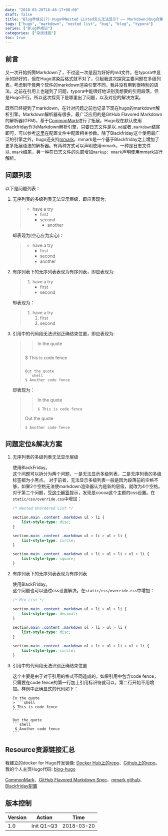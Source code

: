 ```yaml
---
date: "2018-03-20T16:46:17+08:00"
draft: false
title: "Blog养成记(7) Hugo中Nested Listed怎么无法显示? —— Markdown小bug合集"
tags: ["hugo", "markdown", "nested list", "bug", "blog", "typora"]
series: ["Blog养成记"]
categories: ["杂技浅尝"]
toc: true
---
```


## 前言

又一次开始折腾Markdown了，不过这一次是因为好好的md文件，在typora中显示的好好的，但在Hugo渲染后格式就不对了，引起我这次探究主要问题在多级列表。考虑到毕竟两个软件的markdown渲染引擎不同，我并没有用到很特别的语法。之前在引用上也碰到了问题，typora中能很好地识别我想要的引用段落，但是Hugo不行。所以这次探究下是哪里出了问题，以及对应的解决方案。

既然已经提到了markdown，在针对问题之前也记录下现在hugo的markdown解析引擎。Markdown解析器有很多，最广泛应用的是GitHub Flavored Markdown的解析器(GFM)，基于[CommonMark](http://commonmark.org/)进行了拓展。Hugo现在默认使用Blackfriday作为Markdown解析引擎，只要日志文件是以`.md`或者`.markdown`结尾即可，可以参考[这里](https://gohugo.io/getting-started/configuration/#blackfriday-options)在配置文件中配置相关参数。除了Blackfriday这个使用最广泛的引擎之外，hugo还支持[mmark](https://github.com/miekg/mmark)，mmark是一个基于Blackfriday之上增加了更多拓展语法的解析器。有两种方式可以声明使用mmark，一种是日志文件以`.mmark`结尾，另一种在日志文件的头部增加`markup: mmark`声明使用mmark进行解析。


## 问题列表

以下是问题列表：

1. 无序列表的多级列表无法显示层级，即应表现为:

    > * have a try
    >     * first
    >     * second
    >         * another

    却表现为(空心应为实心)：

    > * have a try
    >     * first
    >     * second
    >     * another


2. 有序列表下的无序列表表现为有序列表，即应表现为:

    > 1. have a try
    >     * first
    >     * second

    却表现为：

    > 1. have a try
    >     1. first
    >     2. second


3. 引用中的代码段无法识别正确结束位置，即应表现为:

    >  > In the quote
    >  > ```shell
    >  $ This is code fence
    >  ```
    >  
    >  Out the quote
    >  ```shell
    >  $ Another code fence
    >  ```

    却表现为：

    >  > In the quote
    >  > ```shell
    >  > $ This is code fence
    >  > ```
    >  
    >  Out the quote
    >  ```shell
    >  $ Another code fence
    >  ```


## 问题定位&解决方案

1. 无序列表的多级列表无法显示层级

    使用BlackFriday。  
    这个问题可以拆分为两个问题，一是无法显示多级列表，二是无序列表的多级标签都为小黑点。
    对于前者，无法显示多级列表一般是因为段落前的空格不够，如果2个空格无法使markdown渲染器认为是新的层级，就改为4个空格。  
    对于第二个问题，受[这个解答](https://discourse.gohugo.io/t/markdown-nested-list-renders-flat-solved/6392)提示，发现是cocoa这个主题的css设置。在`static/css/override.css`中增加：
    ```css
    /* Nested Unordered List */

    section.main .content .markdown ul > li {
        list-style-type: disc;
    }

    section.main .content .markdown ul > li > ul > li {
        list-style-type: circle;
    }

    section.main .content .markdown ul > li > ul > li > ul > li {
        list-style-type: square;
    }
    ```


2. 有序列表下的无序列表表现为有序列表

    使用BlackFriday。  
    这个问题也可以通过css设置解决。在`static/css/override.css`中增加：
    ```css
    /* Mix List */

    section.main .content .markdown ul > li > ol > li {
        list-style-type: decimal;
    }
  
    section.main .content .markdown ol > li > ul > li {
        list-style-type: disc;
    }

    section.main .content .markdown ol > li > ul > li > ul > li {
        list-style-type: circle;
    }
    ```


3. 引用中的代码段无法识别正确结束位置

    这个主要是由于对于引用的格式不同造成的，如果引用中包含code fence，只需要在code fence的第一行加上引用标识符就可以，第二行开始不用增加。样例中正确显式的代码如下：

    ````
    In the quote   
    > ```shell   
    $ This is code fence    
    ```  
     
    Out the quote    
    ```shell        
     $ Another code fence
    ```     

    ````



## Resource资源链接汇总

我建立的docker for Hugo开发镜像:  [Docker Hub上的repo](https://hub.docker.com/r/orianna/hugo-docker-dev/)、[Github上的repo](https://github.com/orianna-zzo/hugo-docker-dev)。  
我的个人主页Hugo代码:  [blog-hugo](https://github.com/orianna-zzo/blog-hugo)  

[CommonMark](http://commonmark.org/)、[GitHub Flavored Markdown Spec](https://github.github.com/gfm/)、[mmark github](https://github.com/miekg/mmark)、[Blackfriday配置](https://gohugo.io/getting-started/configuration/#blackfriday-options)



## 版本控制

| Version | Action | Time       |
| ------- | ------ | ---------- |
| 1.0     | Init  Q1~Q3 | 2018-03-20 |